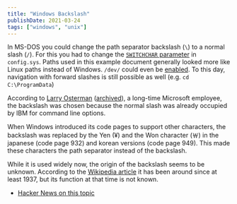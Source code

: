 ```yaml
---
title: "Windows Backslash"
publishDate: 2021-03-24
tags: ["windows", "unix"]
---
```


In MS-DOS you could change the path separator backslash (```\```) to a normal slash (```/```). For this you had to change the [```SWITCHCHAR``` parameter](https://github.com/microsoft/MS-DOS/blob/04a3d20ff411409ab98474892b2bb1713bde0f7f/v2.0/bin/CONFIG.DOC#L77) in ```config.sys```. Paths used in this example document generally looked more like Linux paths instead of Windows. ```/dev/``` could even be [enabled](https://github.com/microsoft/MS-DOS/blob/master/v2.0/bin/CONFIG.DOC#L60). To this day, navigation with forward slashes is still possible as well (e.g. ```cd C:\ProgramData```)

According to [Larry Osterman](https://docs.microsoft.com/en-us/archive/blogs/larryosterman/why-is-the-dos-path-character) ([archived](https://web.archive.org/web/20210118144553/https://docs.microsoft.com/en-us/archive/blogs/larryosterman/why-is-the-dos-path-character)), a long-time Microsoft employee, the backslash was chosen because the normal slash was already occupied by IBM for command line options.

When Windows introduced its code pages to support other characters, the backslash was replaced by the Yen (¥) and the Won character (￦) in the japanese (code page 932) and korean versions (code page 949). This made these characters the path separator instead of the backslash.

While it is used widely now, the origin of the backslash seems to be unknown. According to the [Wikipedia article](https://en.wikipedia.org/w/index.php?title=Backslash&oldid=1013570882#History) it has been around since at least 1937, but its function at that time is not known.

- [Hacker News on this topic](https://news.ycombinator.com/item?id=26272492)